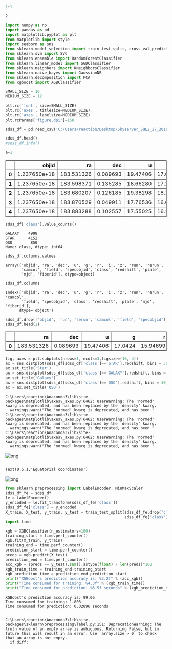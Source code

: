 

```python
1+1
```




    2




```python
import numpy as np
import pandas as pd
import matplotlib.pyplot as plt
from matplotlib import style
import seaborn as sns
from sklearn.model_selection import train_test_split, cross_val_predict
from sklearn.svm import SVC
from sklearn.ensemble import RandomForestClassifier
from sklearn.linear_model import SGDClassifier
from sklearn.neighbors import KNeighborsClassifier
from sklearn.naive_bayes import GaussianNB
from sklearn.decomposition import PCA
from xgboost import XGBClassifier

```


```python
SMALL_SIZE = 10
MEDIUM_SIZE = 12

plt.rc('font', size=SMALL_SIZE)
plt.rc('axes', titlesize=MEDIUM_SIZE)
plt.rc('axes', labelsize=MEDIUM_SIZE)
plt.rcParams['figure.dpi']=150
```


```python
sdss_df = pd.read_csv('C:/Users/reaction/Desktop/Skyserver_SQL2_27_2018 6_51_39 PM.csv')
```


```python
sdss_df.head()
#sdss_df.info()
```

```python
a=1
```



</style>
<table border="1" class="dataframe">
  <thead>
    <tr style="text-align: right;">
      <th></th>
      <th>objid</th>
      <th>ra</th>
      <th>dec</th>
      <th>u</th>
      <th>g</th>
      <th>r</th>
      <th>i</th>
      <th>z</th>
      <th>run</th>
      <th>rerun</th>
      <th>camcol</th>
      <th>field</th>
      <th>specobjid</th>
      <th>class</th>
      <th>redshift</th>
      <th>plate</th>
      <th>mjd</th>
      <th>fiberid</th>
    </tr>
  </thead>
  <tbody>
    <tr>
      <th>0</th>
      <td>1.237650e+18</td>
      <td>183.531326</td>
      <td>0.089693</td>
      <td>19.47406</td>
      <td>17.04240</td>
      <td>15.94699</td>
      <td>15.50342</td>
      <td>15.22531</td>
      <td>752</td>
      <td>301</td>
      <td>4</td>
      <td>267</td>
      <td>3.722360e+18</td>
      <td>STAR</td>
      <td>-0.000009</td>
      <td>3306</td>
      <td>54922</td>
      <td>491</td>
    </tr>
    <tr>
      <th>1</th>
      <td>1.237650e+18</td>
      <td>183.598371</td>
      <td>0.135285</td>
      <td>18.66280</td>
      <td>17.21449</td>
      <td>16.67637</td>
      <td>16.48922</td>
      <td>16.39150</td>
      <td>752</td>
      <td>301</td>
      <td>4</td>
      <td>267</td>
      <td>3.638140e+17</td>
      <td>STAR</td>
      <td>-0.000055</td>
      <td>323</td>
      <td>51615</td>
      <td>541</td>
    </tr>
    <tr>
      <th>2</th>
      <td>1.237650e+18</td>
      <td>183.680207</td>
      <td>0.126185</td>
      <td>19.38298</td>
      <td>18.19169</td>
      <td>17.47428</td>
      <td>17.08732</td>
      <td>16.80125</td>
      <td>752</td>
      <td>301</td>
      <td>4</td>
      <td>268</td>
      <td>3.232740e+17</td>
      <td>GALAXY</td>
      <td>0.123111</td>
      <td>287</td>
      <td>52023</td>
      <td>513</td>
    </tr>
    <tr>
      <th>3</th>
      <td>1.237650e+18</td>
      <td>183.870529</td>
      <td>0.049911</td>
      <td>17.76536</td>
      <td>16.60272</td>
      <td>16.16116</td>
      <td>15.98233</td>
      <td>15.90438</td>
      <td>752</td>
      <td>301</td>
      <td>4</td>
      <td>269</td>
      <td>3.722370e+18</td>
      <td>STAR</td>
      <td>-0.000111</td>
      <td>3306</td>
      <td>54922</td>
      <td>510</td>
    </tr>
    <tr>
      <th>4</th>
      <td>1.237650e+18</td>
      <td>183.883288</td>
      <td>0.102557</td>
      <td>17.55025</td>
      <td>16.26342</td>
      <td>16.43869</td>
      <td>16.55492</td>
      <td>16.61326</td>
      <td>752</td>
      <td>301</td>
      <td>4</td>
      <td>269</td>
      <td>3.722370e+18</td>
      <td>STAR</td>
      <td>0.000590</td>
      <td>3306</td>
      <td>54922</td>
      <td>512</td>
    </tr>
  </tbody>
</table>
</div>




```python
sdss_df['class'].value_counts()
```




    GALAXY    4998
    STAR      4152
    QSO        850
    Name: class, dtype: int64




```python
sdss_df.columns.values
```




    array(['objid', 'ra', 'dec', 'u', 'g', 'r', 'i', 'z', 'run', 'rerun',
           'camcol', 'field', 'specobjid', 'class', 'redshift', 'plate',
           'mjd', 'fiberid'], dtype=object)




```python
sdss_df.columns
```




    Index(['objid', 'ra', 'dec', 'u', 'g', 'r', 'i', 'z', 'run', 'rerun', 'camcol',
           'field', 'specobjid', 'class', 'redshift', 'plate', 'mjd', 'fiberid'],
          dtype='object')




```python
sdss_df.drop(['objid', 'run', 'rerun', 'camcol', 'field', 'specobjid'], axis=1, inplace=True)
sdss_df.head(1)
```




<div>
<style scoped>
    .dataframe tbody tr th:only-of-type {
        vertical-align: middle;
    }

    .dataframe tbody tr th {
        vertical-align: top;
    }

    .dataframe thead th {
        text-align: right;
    }
</style>
<table border="1" class="dataframe">
  <thead>
    <tr style="text-align: right;">
      <th></th>
      <th>ra</th>
      <th>dec</th>
      <th>u</th>
      <th>g</th>
      <th>r</th>
      <th>i</th>
      <th>z</th>
      <th>class</th>
      <th>redshift</th>
      <th>plate</th>
      <th>mjd</th>
      <th>fiberid</th>
    </tr>
  </thead>
  <tbody>
    <tr>
      <th>0</th>
      <td>183.531326</td>
      <td>0.089693</td>
      <td>19.47406</td>
      <td>17.0424</td>
      <td>15.94699</td>
      <td>15.50342</td>
      <td>15.22531</td>
      <td>STAR</td>
      <td>-0.000009</td>
      <td>3306</td>
      <td>54922</td>
      <td>491</td>
    </tr>
  </tbody>
</table>
</div>




```python
fig, axes = plt.subplots(nrows=1, ncols=3,figsize=(16, 4))
ax = sns.distplot(sdss_df[sdss_df['class']=='STAR'].redshift, bins = 30, ax = axes[0], kde = False)
ax.set_title('Star')
ax = sns.distplot(sdss_df[sdss_df['class']=='GALAXY'].redshift, bins = 30, ax = axes[1], kde = False)
ax.set_title('Galaxy')
ax = sns.distplot(sdss_df[sdss_df['class']=='QSO'].redshift, bins = 30, ax = axes[2], kde = False)
ax = ax.set_title('QSO')
```

    C:\Users\reaction\Anaconda3\lib\site-packages\matplotlib\axes\_axes.py:6462: UserWarning: The 'normed' kwarg is deprecated, and has been replaced by the 'density' kwarg.
      warnings.warn("The 'normed' kwarg is deprecated, and has been "
    C:\Users\reaction\Anaconda3\lib\site-packages\matplotlib\axes\_axes.py:6462: UserWarning: The 'normed' kwarg is deprecated, and has been replaced by the 'density' kwarg.
      warnings.warn("The 'normed' kwarg is deprecated, and has been "
    C:\Users\reaction\Anaconda3\lib\site-packages\matplotlib\axes\_axes.py:6462: UserWarning: The 'normed' kwarg is deprecated, and has been replaced by the 'density' kwarg.
      warnings.warn("The 'normed' kwarg is deprecated, and has been "
    


![png](output_9_1.png)



```python

```




    Text(0.5,1,'Equatorial coordinates')




![png](output_10_1.png)



```python
from sklearn.preprocessing import LabelEncoder, MinMaxScaler
sdss_df_fe = sdss_df
le = LabelEncoder()
y_encoded = le.fit_transform(sdss_df_fe['class'])
sdss_df_fe['class'] = y_encoded
X_train, X_test, y_train, y_test = train_test_split(sdss_df_fe.drop('class', axis=1), 
                                                    sdss_df_fe['class'], test_size=0.33)
import time
```


```python
xgb = XGBClassifier(n_estimators=100)
training_start = time.perf_counter()
xgb.fit(X_train, y_train)
training_end = time.perf_counter()
prediction_start = time.perf_counter()
preds = xgb.predict(X_test)
prediction_end = time.perf_counter()
acc_xgb = (preds == y_test).sum().astype(float) / len(preds)*100
xgb_train_time = training_end-training_start
xgb_prediction_time = prediction_end-prediction_start
print("XGBoost's prediction accuracy is: %3.2f" % (acc_xgb))
print("Time consumed for training: %4.3f" % (xgb_train_time))
print("Time consumed for prediction: %6.5f seconds" % (xgb_prediction_time))

```

    XGBoost's prediction accuracy is: 99.06
    Time consumed for training: 1.803
    Time consumed for prediction: 0.02896 seconds
    

    C:\Users\reaction\Anaconda3\lib\site-packages\sklearn\preprocessing\label.py:151: DeprecationWarning: The truth value of an empty array is ambiguous. Returning False, but in future this will result in an error. Use `array.size > 0` to check that an array is not empty.
      if diff:
    
